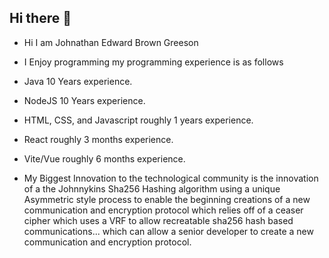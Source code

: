 ## Hi there 👋
- Hi I am Johnathan Edward Brown Greeson
- I Enjoy programming my programming experience is as follows
- Java 10 Years experience.
- NodeJS 10 Years experience.
- HTML, CSS, and Javascript roughly 1 years experience.
- React roughly 3 months experience. 
- Vite/Vue roughly 6 months experience.

- My Biggest Innovation to the technological community is the innovation of a the Johnnykins Sha256 Hashing algorithm using a unique Asymmetric style process to enable the beginning creations of a new communication and encryption protocol which relies off of a ceaser cipher which uses a VRF to allow recreatable sha256 hash based communications... which can allow a senior developer to create a new communication and encryption protocol.


<!--
**JEBG1234/JEBG1234** is a ✨ _special_ ✨ repository because its `README.md` (this file) appears on your GitHub profile.

Here are some ideas to get you started:

- 🔭 I’m currently working on ...
- 🌱 I’m currently learning ...
- 👯 I’m looking to collaborate on ...
- 🤔 I’m looking for help with ...
- 💬 Ask me about ...
- 📫 How to reach me: ...
- 😄 Pronouns: ...
- ⚡ Fun fact: ...
-->
